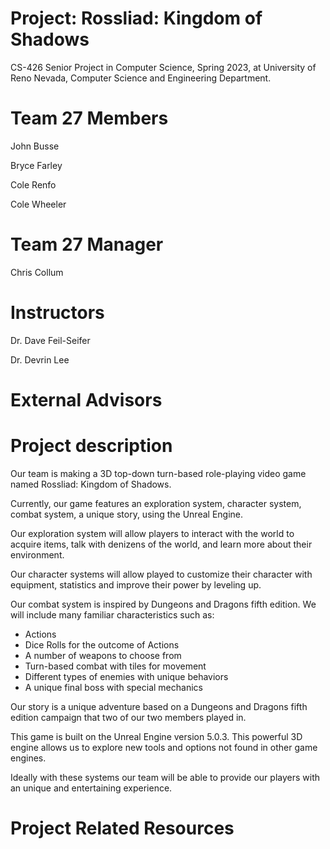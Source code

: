 # Project: Rossliad: Kingdom of Shadows
CS-426 Senior Project in Computer Science, Spring 2023, at University of Reno Nevada, Computer Science and Engineering Department.

# Team 27 Members
John Busse

Bryce Farley

Cole Renfo

Cole Wheeler

# Team 27 Manager
Chris Collum

# Instructors
Dr. Dave Feil-Seifer

Dr. Devrin Lee

# External Advisors


# Project description
Our team is making a 3D top-down turn-based role-playing video game named Rossliad: Kingdom of Shadows. 

Currently, our game features an exploration system, character system, combat system, a unique story,  using the Unreal Engine.

Our exploration system will allow players to interact with the world to acquire items, talk with denizens of the world, and learn more about their environment.

Our character systems will allow played to customize their character with equipment, statistics and improve their power by leveling up.

Our combat system is inspired by Dungeons and Dragons fifth edition. We will include many familiar characteristics such as:
- Actions
- Dice Rolls for the outcome of Actions
- A number of weapons to choose from
- Turn-based combat with tiles for movement
- Different types of enemies with unique behaviors
- A unique final boss with special mechanics

Our story is a unique adventure based on a Dungeons and Dragons fifth edition campaign that two of our two members played in.

This game is built on the Unreal Engine version 5.0.3. This powerful 3D engine allows us to explore new tools and options not found in other game engines.

Ideally with these systems our team will be able to provide our players with an unique and entertaining experience.

# Project Related Resources


